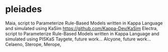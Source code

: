 # pleiades

Maia, script to Parameterize Rule-Based Models written in Kappa Language and simulated using KaSim https://github.com/Kappa-Dev/KaSim
Electra, script to Parameterize Rule-Based Models written in Kappa Language and simulated using PISKaS 
Taygete, future work...
Alcyone, future work...
Celaeno,
Sterope,
Merope,
